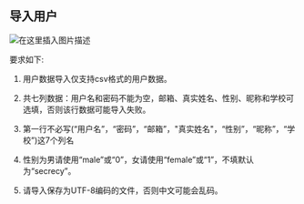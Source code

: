 ## 导入用户

![在这里插入图片描述](https://img-blog.csdnimg.cn/338bf9db257844a1b32a4ff54c6528f6.png?x-oss-process=image/watermark,type_ZHJvaWRzYW5zZmFsbGJhY2s,shadow_50,text_Q1NETiBASGltaXRfWkg=,size_20,color_FFFFFF,t_70,g_se,x_16)



要求如下:

1. 用户数据导入仅支持csv格式的用户数据。

2. 共七列数据：用户名和密码不能为空，邮箱、真实姓名、性别、昵称和学校可选填，否则该行数据可能导入失败。

3. 第一行不必写(“用户名”，“密码”，“邮箱”，"真实姓名"，“性别”，“昵称”，“学校”)这7个列名

4. 性别为男请使用“male”或“0”，女请使用“female”或“1”，不填默认为“secrecy”。

5. 请导入保存为UTF-8编码的文件，否则中文可能会乱码。

